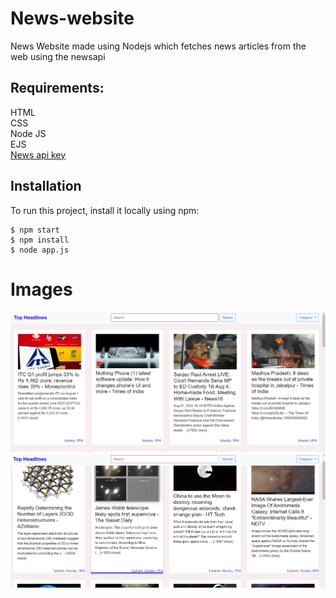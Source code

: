 # News-website

  News Website made using Nodejs which fetches news articles from the web using the newsapi

  

  


<h2>Requirements:</h2>
HTML<br/>
CSS<br/>
Node JS <br/>
EJS <br />
<a href = "https://newsapi.org/">News api key </a>

  
  

<h2> Installation</h2>

<p>To run this project, install it locally using npm:</p>


<pre><code>$ npm start
$ npm install
$ node app.js
</code></pre>

# Images

![image](imgs/ss1.jpg)
![image](imgs/ss2.jpg)
